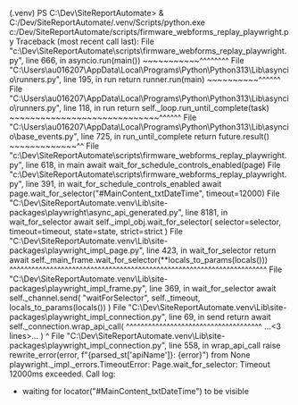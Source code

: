 (.venv) PS C:\Dev\SiteReportAutomate> & C:/Dev/SiteReportAutomate/.venv/Scripts/python.exe c:/Dev/SiteReportAutomate/scripts/firmware_webforms_replay_playwright.py
Traceback (most recent call last):
  File "c:\Dev\SiteReportAutomate\scripts\firmware_webforms_replay_playwright.py", line 666, in <module>
    asyncio.run(main())
    ~~~~~~~~~~~^^^^^^^^
  File "C:\Users\au016207\AppData\Local\Programs\Python\Python313\Lib\asyncio\runners.py", line 195, in run
    return runner.run(main)
           ~~~~~~~~~~^^^^^^
  File "C:\Users\au016207\AppData\Local\Programs\Python\Python313\Lib\asyncio\runners.py", line 118, in run
    return self._loop.run_until_complete(task)
           ~~~~~~~~~~~~~~~~~~~~~~~~~~~~~^^^^^^
  File "C:\Users\au016207\AppData\Local\Programs\Python\Python313\Lib\asyncio\base_events.py", line 725, in run_until_complete
    return future.result()
           ~~~~~~~~~~~~~^^
  File "c:\Dev\SiteReportAutomate\scripts\firmware_webforms_replay_playwright.py", line 618, in main
    await wait_for_schedule_controls_enabled(page)
  File "c:\Dev\SiteReportAutomate\scripts\firmware_webforms_replay_playwright.py", line 391, in wait_for_schedule_controls_enabled
    await page.wait_for_selector("#MainContent_txtDateTime", timeout=12000)
  File "C:\Dev\SiteReportAutomate\.venv\Lib\site-packages\playwright\async_api\_generated.py", line 8181, in wait_for_selector
    await self._impl_obj.wait_for_selector(
        selector=selector, timeout=timeout, state=state, strict=strict
    )
  File "C:\Dev\SiteReportAutomate\.venv\Lib\site-packages\playwright\_impl\_page.py", line 423, in wait_for_selector
    return await self._main_frame.wait_for_selector(**locals_to_params(locals()))
           ^^^^^^^^^^^^^^^^^^^^^^^^^^^^^^^^^^^^^^^^^^^^^^^^^^^^^^^^^^^^^^^^^^^^^^
  File "C:\Dev\SiteReportAutomate\.venv\Lib\site-packages\playwright\_impl\_frame.py", line 369, in wait_for_selector
    await self._channel.send(
        "waitForSelector", self._timeout, locals_to_params(locals())
    )
  File "C:\Dev\SiteReportAutomate\.venv\Lib\site-packages\playwright\_impl\_connection.py", line 69, in send
    return await self._connection.wrap_api_call(
           ^^^^^^^^^^^^^^^^^^^^^^^^^^^^^^^^^^^^^
    ...<3 lines>...
    )
    ^
  File "C:\Dev\SiteReportAutomate\.venv\Lib\site-packages\playwright\_impl\_connection.py", line 558, in wrap_api_call
    raise rewrite_error(error, f"{parsed_st['apiName']}: {error}") from None
playwright._impl._errors.TimeoutError: Page.wait_for_selector: Timeout 12000ms exceeded.
Call log:
  - waiting for locator("#MainContent_txtDateTime") to be visible